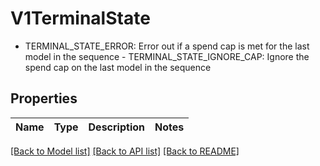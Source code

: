 # V1TerminalState

- TERMINAL_STATE_ERROR: Error out if a spend cap is met for the last model in the sequence  - TERMINAL_STATE_IGNORE_CAP: Ignore the spend cap on the last model in the sequence

## Properties

Name | Type | Description | Notes
------------ | ------------- | ------------- | -------------

[[Back to Model list]](../README.md#documentation-for-models) [[Back to API list]](../README.md#documentation-for-api-endpoints) [[Back to README]](../README.md)


